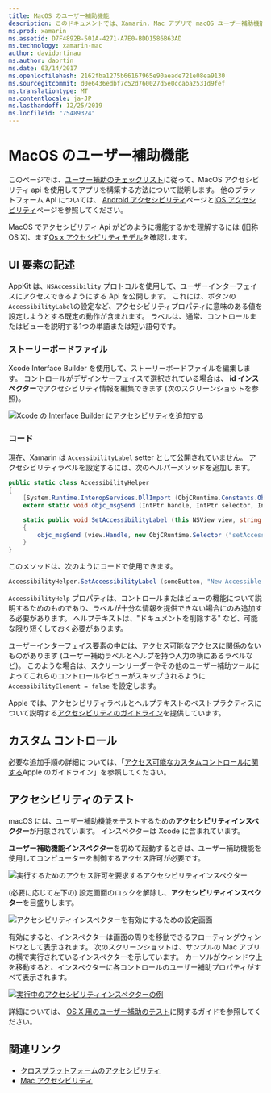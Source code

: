 ```yaml
---
title: MacOS のユーザー補助機能
description: このドキュメントでは、Xamarin. Mac アプリで macOS ユーザー補助機能を使用する方法について説明します。 ここでは、ストーリーボードとコード、カスタムコントロール、およびアクセシビリティのテストの UI 要素について説明します。
ms.prod: xamarin
ms.assetid: D7F4892B-501A-4271-A7E0-BDD1586B63AD
ms.technology: xamarin-mac
author: davidortinau
ms.author: daortin
ms.date: 03/14/2017
ms.openlocfilehash: 2162fba1275b66167965e90aeade721e08ea9130
ms.sourcegitcommit: d0e6436edbf7c52d760027d5e0ccaba2531d9fef
ms.translationtype: MT
ms.contentlocale: ja-JP
ms.lasthandoff: 12/25/2019
ms.locfileid: "75489324"
---
```

# <a name="accessibility-on-macos"></a>MacOS のユーザー補助機能

このページでは、[ユーザー補助のチェックリスト](~/cross-platform/app-fundamentals/accessibility.md)に従って、MacOS アクセシビリティ api を使用してアプリを構築する方法について説明します。
他のプラットフォーム Api については、 [Android アクセシビリティ](~/android/app-fundamentals/accessibility.md)ページと[iOS アクセシビリティ](~/ios/app-fundamentals/accessibility.md)ページを参照してください。

MacOS でアクセシビリティ Api がどのように機能するかを理解するには (旧称 OS X)、まず[Os x アクセシビリティモデル](https://developer.apple.com/library/mac/documentation/Accessibility/Conceptual/AccessibilityMacOSX/OSXAXmodel.html)を確認します。

## <a name="describing-ui-elements"></a>UI 要素の記述

AppKit は、`NSAccessibility` プロトコルを使用して、ユーザーインターフェイスにアクセスできるようにする Api を公開します。 これには、ボタンの `AccessibilityLabel`の設定など、アクセシビリティプロパティに意味のある値を設定しようとする既定の動作が含まれます。 ラベルは、通常、コントロールまたはビューを説明する1つの単語または短い語句です。

### <a name="storyboard-files"></a>ストーリーボードファイル

Xcode Interface Builder を使用して、ストーリーボードファイルを編集します。
コントロールがデザインサーフェイスで選択されている場合は、 **id インスペクター**でアクセシビリティ情報を編集できます (次のスクリーンショットを参照)。

[![Xcode の Interface Builder にアクセシビリティを追加する](accessibility-images/xcode.png "Xcode の Interface Builder にアクセシビリティを追加する")](accessibility-images/xcode-large.png#lightbox)

### <a name="code"></a>コード

現在、Xamarin は `AccessibilityLabel` setter として公開されていません。  アクセシビリティラベルを設定するには、次のヘルパーメソッドを追加します。

```csharp
public static class AccessibilityHelper
{
    [System.Runtime.InteropServices.DllImport (ObjCRuntime.Constants.ObjectiveCLibrary)]
    extern static void objc_msgSend (IntPtr handle, IntPtr selector, IntPtr label);

    static public void SetAccessibilityLabel (this NSView view, string value)
    {
        objc_msgSend (view.Handle, new ObjCRuntime.Selector ("setAccessibilityLabel:").Handle, new NSString (value).Handle);
    }
}
```

このメソッドは、次のようにコードで使用できます。

```csharp
AccessibilityHelper.SetAccessibilityLabel (someButton, "New Accessible Description");
```

`AccessibilityHelp` プロパティは、コントロールまたはビューの機能について説明するためのものであり、ラベルが十分な情報を提供できない場合にのみ追加する必要があります。 ヘルプテキストは、"ドキュメントを削除する" など、可能な限り短くしておく必要があります。

ユーザーインターフェイス要素の中には、アクセス可能なアクセスに関係のないものがあります (ユーザー補助ラベルとヘルプを持つ入力の横にあるラベルなど)。
このような場合は、スクリーンリーダーやその他のユーザー補助ツールによってこれらのコントロールやビューがスキップされるように `AccessibilityElement = false` を設定します。

Apple では、アクセシビリティラベルとヘルプテキストのベストプラクティスについて説明する[アクセシビリティのガイドライン](https://developer.apple.com/library/mac/documentation/Accessibility/Conceptual/AccessibilityMacOSX/EnhancingtheAccessibilityofStandardAppKitControls.html)を提供しています。

## <a name="custom-controls"></a>カスタム コントロール

必要な追加手順の詳細については、「[アクセス可能なカスタムコントロールに関する](https://developer.apple.com/library/mac/documentation/Accessibility/Conceptual/AccessibilityMacOSX/ImplementingAccessibilityforCustomControls.html)Apple のガイドライン」を参照してください。

## <a name="testing-accessibility"></a>アクセシビリティのテスト

macOS には、ユーザー補助機能をテストするための**アクセシビリティインスペクター**が用意されています。 インスペクターは Xcode に含まれています。

**ユーザー補助機能インスペクター**を初めて起動するときは、ユーザー補助機能を使用してコンピューターを制御するアクセス許可が必要です。

![実行するためのアクセス許可を要求するアクセシビリティインスペクター](accessibility-images/accessibility-inspector-1.png "実行するためのアクセス許可を要求するアクセシビリティインスペクター")

(必要に応じて左下の) 設定画面のロックを解除し、**アクセシビリティインスペクター**を目盛りします。

![アクセシビリティインスペクターを有効にするための設定画面](accessibility-images/accessibility-inspector-2.png "アクセシビリティインスペクターを有効にするための設定画面")

有効にすると、インスペクターは画面の周りを移動できるフローティングウィンドウとして表示されます。 次のスクリーンショットは、サンプルの Mac アプリの横で実行されているインスペクターを示しています。 カーソルがウィンドウ上を移動すると、インスペクターに各コントロールのユーザー補助プロパティがすべて表示されます。

[![実行中のアクセシビリティインスペクターの例](accessibility-images/accessibility-example.png "実行中のアクセシビリティインスペクターの例")](accessibility-images/accessibility-example-large.png#lightbox)

詳細については、 [OS X 用のユーザー補助のテスト](https://developer.apple.com/library/mac/documentation/Accessibility/Conceptual/AccessibilityMacOSX/OSXAXTestingApps.html)に関するガイドを参照してください。

## <a name="related-links"></a>関連リンク

- [クロスプラットフォームのアクセシビリティ](~/cross-platform/app-fundamentals/accessibility.md)
- [Mac アクセシビリティ](https://www.apple.com/accessibility/mac/)
